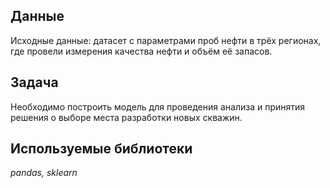 
## Данные

Исходные данные: датасет с параметрами проб нефти в трёх регионах, где провели измерения качества нефти и объём её запасов.

## Задача

Необходимо построить модель для проведения анализа и принятия решения о выборе места разработки новых скважин.

## Используемые библиотеки

*pandas, sklearn*
